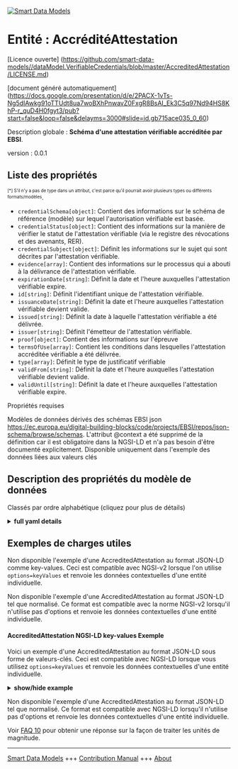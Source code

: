 <!-- 10-Header -->  
[![Smart Data Models](https://smartdatamodels.org/wp-content/uploads/2022/01/SmartDataModels_logo.png "Logo")](https://smartdatamodels.org)  
Entité : AccréditéAttestation  
=============================<!-- /10-Header -->  
<!-- 15-License -->  
[Licence ouverte] (https://github.com/smart-data-models//dataModel.VerifiableCredentials/blob/master/AccreditedAttestation/LICENSE.md)  
[document généré automatiquement] (https://docs.google.com/presentation/d/e/2PACX-1vTs-Ng5dIAwkg91oTTUdt8ua7woBXhPnwavZ0FxgR8BsAI_Ek3C5q97Nd94HS8KhP-r_quD4H0fgyt3/pub?start=false&loop=false&delayms=3000#slide=id.gb715ace035_0_60)  
<!-- /15-License -->  
<!-- 20-Description -->  
Description globale : **Schéma d'une attestation vérifiable accréditée par EBSI**.  
version : 0.0.1  
<!-- /20-Description -->  
<!-- 30-PropertiesList -->  

## Liste des propriétés  

<sup><sub>[*] S'il n'y a pas de type dans un attribut, c'est parce qu'il pourrait avoir plusieurs types ou différents formats/modèles</sub></sup>.  
- `credentialSchema[object]`: Contient des informations sur le schéma de référence (modèle) sur lequel l'autorisation vérifiable est basée.  - `credentialStatus[object]`: Contient des informations sur la manière de vérifier le statut de l'attestation vérifiable (via le registre des révocations et des avenants, RER).  - `credentialSubject[object]`: Définit les informations sur le sujet qui sont décrites par l'attestation vérifiable.  - `evidence[array]`: Contient des informations sur le processus qui a abouti à la délivrance de l'attestation vérifiable.  - `expirationDate[string]`: Définit la date et l'heure auxquelles l'attestation vérifiable expire.  - `id[string]`: Définit l'identifiant unique de l'attestation vérifiable.  - `issuanceDate[string]`: Définit la date et l'heure auxquelles l'attestation vérifiable devient valide.  - `issued[string]`: Définit la date à laquelle l'attestation vérifiable a été délivrée.  - `issuer[string]`: Définit l'émetteur de l'attestation vérifiable.  - `proof[object]`: Contient des informations sur l'épreuve  - `termsOfUse[array]`: Contient les conditions dans lesquelles l'attestation accréditée vérifiable a été délivrée.  - `type[array]`: Définit le type de justificatif vérifiable  - `validFrom[string]`: Définit la date et l'heure auxquelles l'attestation vérifiable devient valide.  - `validUntil[string]`: Définit la date et l'heure auxquelles l'attestation vérifiable expire.  <!-- /30-PropertiesList -->  
<!-- 35-RequiredProperties -->  
Propriétés requises  
<!-- /35-RequiredProperties -->  
<!-- 40-RequiredProperties -->  
Modèles de données dérivés des schémas EBSI json https://ec.europa.eu/digital-building-blocks/code/projects/EBSI/repos/json-schema/browse/schemas. L'attribut @context a été supprimé de la définition car il est obligatoire dans la NGSI-LD et n'a pas besoin d'être documenté explicitement. Disponible uniquement dans l'exemple des données liées aux valeurs clés  
<!-- /40-RequiredProperties -->  
<!-- 50-DataModelHeader -->  
## Description des propriétés du modèle de données  
Classés par ordre alphabétique (cliquez pour plus de détails)  
<!-- /50-DataModelHeader -->  
<!-- 60-ModelYaml -->  
<details><summary><strong>full yaml details</strong></summary>    
```yaml  
AccreditedAttestation:    
  description: Schema of an EBSI Accredited Verifiable Attestation    
  properties:    
    credentialSchema:    
      description: Contains information about the credential schema (template) on which the Verifiable Authorisation is based    
      properties:    
        id:    
          description: References the credential schema (template) stored on the (relevant) Trusted Schemas Registry (TSR) on which the Verifiable Authorisation is based    
          format: uri    
          type: string    
        type:    
          description: Defines credential schema type    
          enum:    
            - FullJsonSchemaValidator2021    
          type: string    
      required:    
        - id    
        - type    
      type: object    
    credentialStatus:    
      description: 'Contains information about how to verify the status of the Verifiable Attestation (via the Revocation and Endorsement Registry, RER)'    
      properties:    
        id:    
          description: References record in the Revocation and Endorsement Registry (RER) to enable verification of a Verifiable Attestation’s validity    
          format: uri    
          type: string    
        statusListCredential:    
          description: URL referencing the StatusList2021Credential    
          format: uri    
          type: string    
        statusListIndex:    
          description: Integer expressed as a string. The zero based index value identifies the bit position of the status    
          type: string    
        statusPurpose:    
          description: Purpose of the status entry    
          enum:    
            - revocation    
            - suspension    
          type: string    
        type:    
          description: Defines the Verifiable Credential status type    
          type: string    
      required:    
        - id    
        - type    
      type: object    
    credentialSubject:    
      description: Defines information about the subject that is described by the Verifiable Attestation    
      properties:    
        id:    
          description: Property. Defines the DID of the subject that is described by the Verifiable Attestation    
          format: uri    
          type: string    
      type: object    
      x-ngsi:    
        type: Property    
    evidence:    
      description: Contains information about the process which resulted in the issuance of the Verifiable Attestation    
      items:    
        properties:    
          documentPresence:    
            items:    
              description: Property. Description to be completed    
              type: string    
            type: array    
          evidenceDocument:    
            items:    
              description: Property. Description to be completed    
              type: string    
            type: array    
          id:    
            description: 'If present, it MUST contain a URL that points to where more information about this instance of evidence can be found.'    
            type: string    
          subjectPresence:    
            description: Property. Description to be completed    
            type: string    
          type:    
            description: Defines the evidence type    
            items:    
              type: string    
            type: array    
        required:    
          - id    
          - type    
        type: object    
      type: array    
    expirationDate:    
      description: 'Defines the date and time, when the Verifiable Attestation expires'    
      format: date-time    
      type: string    
      x-ngsi:    
        type: Property    
    id:    
      description: Defines unique identifier of the Verifiable Attestation    
      format: uri    
      type: string    
      x-ngsi:    
        type: Property    
    issuanceDate:    
      description: 'Defines the date and time, when the Verifiable Attestation becomes valid'    
      format: date-time    
      type: string    
      x-ngsi:    
        type: Property    
    issued:    
      description: Defines when the Verifiable Attestation was issued    
      format: date-time    
      type: string    
      x-ngsi:    
        type: Property    
    issuer:    
      description: Defines the issuer of the Verifiable Attestation    
      format: uri    
      type: string    
      x-ngsi:    
        type: Property    
    proof:    
      description: Contains information about the proof    
      properties:    
        created:    
          description: 'Property. Defines the date and time, when the proof has been created'    
          format: date-time    
          type: string    
        jws:    
          description: Property. Defines the proof value in JWS format    
          type: string    
        proofPurpose:    
          description: Property. Defines the purpose of the proof    
          type: string    
        type:    
          description: Property. Defines the proof type    
          type: string    
        verificationMethod:    
          description: Property. Contains information about the verification method / proof mechanisms    
          type: string    
      required:    
        - type    
        - proofPurpose    
        - created    
        - verificationMethod    
        - jws    
      type: object    
      x-ngsi:    
        type: Property    
    termsOfUse:    
      description: Contains the terms under which the Accredited Verifiable Attestation was issued    
      items:    
        properties:    
          id:    
            description: Property. Contains a URL that points to where more information about this instance of terms of use can be found.    
            format: uri    
            type: string    
          type:    
            description: Property. Defines the type of terms of use.    
            type: string    
        required:    
          - id    
          - type    
        type: object    
      type: array    
      x-ngsi:    
        type: Property    
    type:    
      description: Defines the Verifiable Credential type    
      items:    
        type: string    
      type: array    
      x-ngsi:    
        type: Property    
    validFrom:    
      description: 'Defines the date and time, when the Verifiable Attestation becomes valid'    
      format: date-time    
      type: string    
      x-ngsi:    
        type: Property    
    validUntil:    
      description: 'Defines the date and time, when the Verifiable Attestation expires'    
      format: date-time    
      type: string    
      x-ngsi:    
        type: Property    
  required: []    
  type: object    
  x-derived-from: https://ec.europa.eu/digital-building-blocks/code/projects/EBSI/repos/json-schema/browse/schemas/ebsi-accredited-attestation/2022-11/schema.json    
  x-disclaimer: 'Redistribution and use in source and binary forms, with or without modification, are permitted  provided that the license conditions are met. Copyleft (c) 2022 Contributors to Smart Data Models Program'    
  x-license-url: https://github.com/smart-data-models/dataModel.VerifiableCredentials/blob/master/AccreditedAttestation/LICENSE.md    
  x-model-schema: ""    
  x-model-tags: 'EBSI, Verifiable Credentials'    
  x-version: 0.0.1    
```  
</details>    
<!-- /60-ModelYaml -->  
<!-- 70-MiddleNotes -->  
<!-- /70-MiddleNotes -->  
<!-- 80-Examples -->  
## Exemples de charges utiles  
Non disponible l'exemple d'une AccreditedAttestation au format JSON-LD comme key-values. Ceci est compatible avec NGSI-v2 lorsque l'on utilise `options=keyValues` et renvoie les données contextuelles d'une entité individuelle.  
Non disponible l'exemple d'une AccreditedAttestation au format JSON-LD tel que normalisé. Ce format est compatible avec la norme NGSI-v2 lorsqu'il n'utilise pas d'options et renvoie les données contextuelles d'une entité individuelle.  
#### AccreditedAttestation NGSI-LD key-values Exemple  
Voici un exemple d'une AccreditedAttestation au format JSON-LD sous forme de valeurs-clés. Ceci est compatible avec NGSI-LD lorsque vous utilisez `options=keyValues` et renvoie les données contextuelles d'une entité individuelle.  
<details><summary><strong>show/hide example</strong></summary>    
```json  
{  
  "@context": ["https://www.w3.org/2018/credentials/v1"],  
  "id": "urn:uuid:58afcb57-81f9-4e8c-817b-01f0597d6801",  
  "type": [  
    "VerifiableCredential",  
    "VerifiableAttestation",  
    "AccreditedVerifiableAttestation"  
  ],  
  "issuer": "did:ebsi:00001234",  
  "issuanceDate": "2021-11-01T00:00:00Z",  
  "validFrom": "2021-11-01T00:00:00Z",  
  "expirationDate": "2024-06-22T14:11:44Z",  
  "issued": "2020-06-22T14:11:44Z",  
  "termsOfUse": [  
    {  
      "id": "https://essif.europa.eu/accreditation/45",  
      "type": "VerifiableAccreditation"  
    }  
  ],  
  "credentialSubject": {  
    "id": "did:ebsi:00001235"  
  },  
  "credentialStatus": {  
    "id": "https://essif.europa.eu/status/45",  
    "type": "CredentialsStatusList2020"  
  },  
  "credentialSchema": {  
    "id": "https://api-test.ebsi.eu/trusted-schemas-registry/v2/schemas/0x4a131e78474b35ca4c93d4904cae9f2013cd53794ce521f6fcfac17ac460c6e5",  
    "type": "FullJsonSchemaValidator2021"  
  }  
}  
```  
</details>  
Non disponible l'exemple d'une AccreditedAttestation au format JSON-LD tel que normalisé. Ce format est compatible avec NGSI-LD lorsqu'il n'utilise pas d'options et renvoie les données contextuelles d'une entité individuelle.  
<!-- /80-Examples -->  
<!-- 90-FooterNotes -->  
<!-- /90-FooterNotes -->  
<!-- 95-Units -->  
Voir [FAQ 10](https://smartdatamodels.org/index.php/faqs/) pour obtenir une réponse sur la façon de traiter les unités de magnitude.  
<!-- /95-Units -->  
<!-- 97-LastFooter -->  
---  
[Smart Data Models](https://smartdatamodels.org) +++ [Contribution Manual](https://bit.ly/contribution_manual) +++ [About](https://bit.ly/Introduction_SDM)<!-- /97-LastFooter -->  
